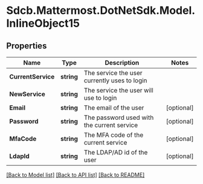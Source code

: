 # Sdcb.Mattermost.DotNetSdk.Model.InlineObject15
## Properties

Name | Type | Description | Notes
------------ | ------------- | ------------- | -------------
**CurrentService** | **string** | The service the user currently uses to login | 
**NewService** | **string** | The service the user will use to login | 
**Email** | **string** | The email of the user | [optional] 
**Password** | **string** | The password used with the current service | [optional] 
**MfaCode** | **string** | The MFA code of the current service | [optional] 
**LdapId** | **string** | The LDAP/AD id of the user | [optional] 

[[Back to Model list]](../README.md#documentation-for-models) [[Back to API list]](../README.md#documentation-for-api-endpoints) [[Back to README]](../README.md)

